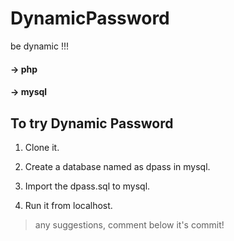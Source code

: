 # DynamicPassword
be dynamic !!!


#### -> php

#### -> mysql

## To try Dynamic Password

1. Clone it.

2. Create a database named as dpass in mysql.

3. Import the dpass.sql to mysql.

4. Run it from localhost.



> any suggestions, comment below it's commit!



